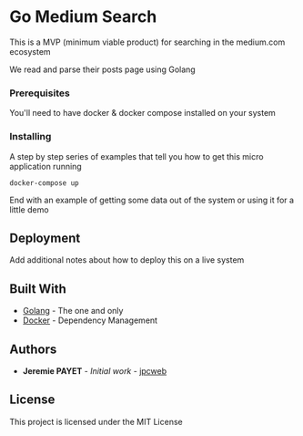 # Go Medium Search

This is a MVP (minimum viable product) for searching in the medium.com ecosystem

We read and parse their posts page using Golang

### Prerequisites

You'll need to have docker & docker compose installed on your system

### Installing

A step by step series of examples that tell you how to get this micro application running

```
docker-compose up
```

End with an example of getting some data out of the system or using it for a little demo


## Deployment

Add additional notes about how to deploy this on a live system

## Built With

* [Golang](https://golang.org/) - The one and only
* [Docker](https://www.docker.com/) - Dependency Management

## Authors

* **Jeremie PAYET** - *Initial work* - [jpcweb](https://github.com/jpcweb)

## License

This project is licensed under the MIT License
